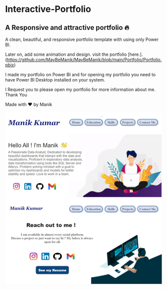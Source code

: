 # Interactive-Portfolio 
## A Responsive and attractive portfolio 🔥
A clean, beautiful, and responsive portfolio template with using only Power BI. 

Later on, add some animation and design. visit the portfolio [here.].(https://github.com/MayBeManik/MayBeManik/blob/main/Portfolio/Portfolio.pbix)


I made my portfolio on Power BI and for opening my portfolio you need to have Power BI Desktop installed on your system.

I Request you to please open my portfolio for more information about me.
Thank You 

Made with ❤️ by Manik


![image](https://raw.githubusercontent.com/MayBeManik/MayBeManik/main/Images/Home.PNG)
![image](https://raw.githubusercontent.com/MayBeManik/MayBeManik/main/Images/Contact%20me.PNG)





